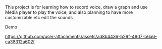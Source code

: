 This project is for learning how to record voice, draw a graph and use Media player to play the voice, and also planning to have more customizable etc edit the sounds


Demo

https://github.com/user-attachments/assets/ad8b4436-b29f-4807-b6a6-ca38312a602f

